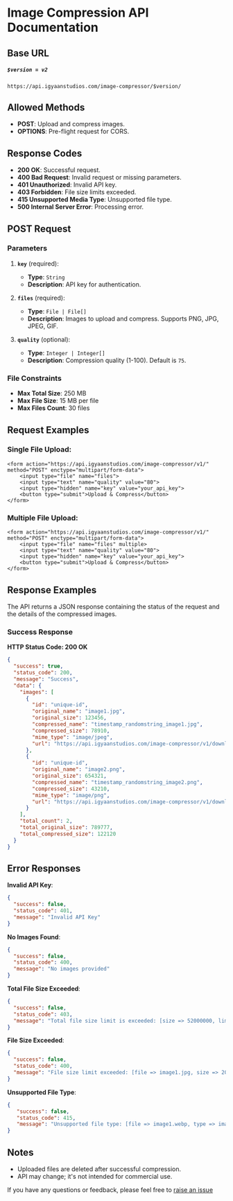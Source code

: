 # Image Compression API Documentation

## Base URL
##### `$version = v2`
```angular17svg
https://api.igyaanstudios.com/image-compressor/$version/
```

## Allowed Methods
- **POST**: Upload and compress images.
- **OPTIONS**: Pre-flight request for CORS.

## Response Codes
- **200 OK**: Successful request.
- **400 Bad Request**: Invalid request or missing parameters.
- **401 Unauthorized**: Invalid API key.
- **403 Forbidden**: File size limits exceeded.
- **415 Unsupported Media Type**: Unsupported file type.
- **500 Internal Server Error**: Processing error.

## POST Request

### Parameters

1. **`key`** (required):
   - **Type**: `String`
   - **Description**: API key for authentication.

2. **`files`** (required):
   - **Type**: `File | File[]`
   - **Description**: Images to upload and compress. Supports PNG, JPG, JPEG, GIF.

3. **`quality`** (optional):
   - **Type**: `Integer | Integer[]`
   - **Description**: Compression quality (1-100). Default is `75`.

### File Constraints
- **Max Total Size**: 250 MB
- **Max File Size**: 15 MB per file
- **Max Files Count**: 30 files

## Request Examples

### Single File Upload:

```angular2html
<form action="https://api.igyaanstudios.com/image-compressor/v1/" method="POST" enctype="multipart/form-data">
    <input type="file" name="files">
    <input type="text" name="quality" value="80">
    <input type="hidden" name="key" value="your_api_key">
    <button type="submit">Upload & Compress</button>
</form>
```


### Multiple File Upload:

```angular2html
<form action="https://api.igyaanstudios.com/image-compressor/v1/" method="POST" enctype="multipart/form-data">
    <input type="file" name="files" multiple>
    <input type="text" name="quality" value="80">
    <input type="hidden" name="key" value="your_api_key">
    <button type="submit">Upload & Compress</button>
</form>
```

## Response Examples

The API returns a JSON response containing the status of the request and the details of the compressed images.

### Success Response
**HTTP Status Code: 200 OK**

```json
{
  "success": true,
  "status_code": 200,
  "message": "Success",
  "data": {
    "images": [
      {
        "id": "unique-id",
        "original_name": "image1.jpg",
        "original_size": 123456,
        "compressed_name": "timestamp_randomstring_image1.jpg",
        "compressed_size": 78910,
        "mime_type": "image/jpeg",
        "url": "https://api.igyaanstudios.com/image-compressor/v1/downloads/?file=timestamp_randomstring_image1.jpg"
      },
      {
        "id": "unique-id",
        "original_name": "image2.png",
        "original_size": 654321,
        "compressed_name": "timestamp_randomstring_image2.png",
        "compressed_size": 43210,
        "mime_type": "image/png",
        "url": "https://api.igyaanstudios.com/image-compressor/v1/downloads/?file=timestamp_randomstring_image2.png"
      }
    ],
    "total_count": 2,
    "total_original_size": 789777,
    "total_compressed_size": 122120
  }
}

```
## Error Responses

**Invalid API Key**:

```json
{
  "success": false,
  "status_code": 401,
  "message": "Invalid API Key"
}
```

**No Images Found**:

```json
{
  "success": false,
  "status_code": 400,
  "message": "No images provided"
}
```

**Total File Size Exceeded**:

```json
{
  "success": false,
  "status_code": 403,
  "message": "Total file size limit is exceeded: [size => 52000000, limit => 250000000]"
}

```

**File Size Exceeded**:
```json
{
  "success": false,
  "status_code": 400,
  "message": "File size limit exceeded: [file => image1.jpg, size => 20000000, limit => 10000000]"
}

```


**Unsupported File Type**:
```json
{ 
   "success": false, 
   "status_code": 415, 
   "message": "Unsupported file type: [file => image1.webp, type => image/webp]"
}

```

## Notes

- Uploaded files are deleted after successful compression. 
- API may change; it's not intended for commercial use.

If you have any questions or feedback, please feel free to [raise an issue](https://github.com/akshayraj-1/ImageCompressor/issues)